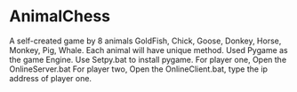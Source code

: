 # AnimalChess
A self-created game by 8 animals GoldFish, Chick, Goose, Donkey, Horse, Monkey, Pig, Whale. Each animal will have unique method. Used Pygame as the game Engine. 
Use Setpy.bat to install pygame.
For player one, Open the OnlineServer.bat
For player two, Open the OnlineClient.bat, type the ip address of player one.

